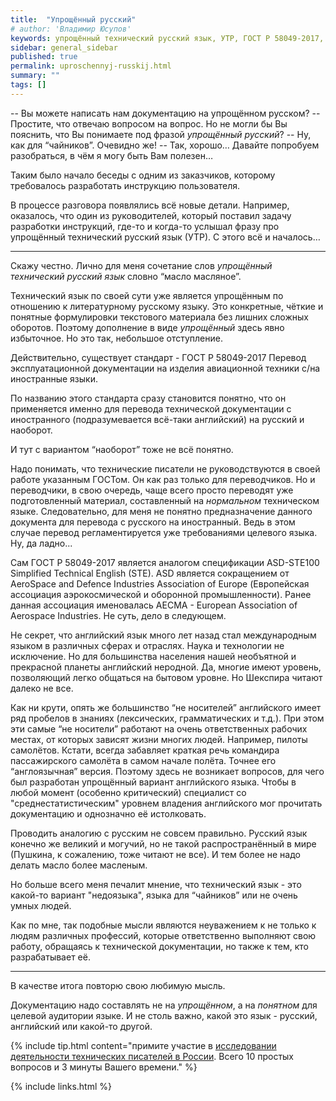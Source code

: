 ```yaml
---
title:  "Упрощённый русский"
# author: 'Владимир Юсупов'
keywords: упрощённый технический русский язык, УТР, ГОСТ Р 58049-2017, ASD-STE100, Simplified Technical English, STE, техписатель, технический писатель москва, заметки техписателя
sidebar: general_sidebar
published: true
permalink: uproschennyj-russkij.html
summary: ""
tags: []
---
```


-- Вы можете написать нам документацию на упрощённом русском?
-- Простите, что отвечаю вопросом на вопрос. Но не могли бы Вы пояснить, что Вы понимаете под фразой *упрощённый русский*?
-- Ну, как для “чайников”. Очевидно же!
-- Так, хорошо… Давайте попробуем разобраться, в чём я могу быть Вам полезен…

Таким было начало беседы с одним из заказчиков, которому требовалось разработать инструкцию пользователя. 

В процессе разговора появлялись всё новые детали. Например, оказалось, что один из руководителей, который поставил  задачу разработки инструкций, где-то и когда-то услышал фразу про упрощённый технический русский язык (УТР). С этого всё и началось…

***

Скажу честно. Лично для меня сочетание слов *упрощённый технический русский язык* словно “масло масляное”. 

Технический язык по своей сути уже является упрощённым по отношению к литературному русскому языку. Это конкретные, чёткие и понятные формулировки текстового материала без лишних сложных оборотов. Поэтому дополнение в виде *упрощённый* здесь явно избыточное. Но это так, небольшое отступление.

Действительно, существует стандарт - ГОСТ Р 58049-2017 Перевод эксплуатационной документации на изделия авиационной техники с/на иностранные языки. 

По названию этого стандарта сразу становится понятно, что он применяется именно для перевода технической документации с иностранного (подразумевается всё-таки английский) на русский и наоборот.

И тут с вариантом “наоборот” тоже не всё понятно. 

Надо понимать, что технические писатели не руководствуются в своей работе указанным ГОСТом. Он как раз только для переводчиков. Но и переводчики, в свою очередь, чаще всего просто переводят уже подготовленный материал, составленный на *нормальном* техническом языке. Следовательно, для меня не понятно предназначение данного документа для перевода с русского на иностранный. Ведь в этом случае перевод регламентируется уже требованиями целевого языка. Ну, да ладно...

Сам ГОСТ Р 58049-2017 является аналогом спецификации ASD-STE100 Simplified Technical English (STE). ASD является сокращением от AeroSpace and Defence Industries Association of Europe (Европейская ассоциация аэрокосмической и оборонной промышленности). Ранее данная ассоциация именовалась AECMA - European Association of Aerospace Industries. Не суть, дело в следующем.

Не секрет, что английский язык много лет назад стал международным языком в различных сферах и отраслях. Наука и технологии не исключение. Но для большинства населения нашей необъятной и прекрасной планеты английский неродной. Да, многие имеют уровень, позволяющий легко общаться на бытовом уровне. Но Шекспира читают далеко не все.

Как ни крути, опять же большинство “не носителей” английского имеет ряд пробелов в знаниях (лексических, грамматических и т.д.). При этом эти самые “не носители” работают на очень ответственных рабочих местах, от которых зависят жизни многих людей. Например, пилоты самолётов. Кстати, всегда забавляет краткая речь командира пассажирского самолёта в самом начале полёта. Точнее его “англоязычная” версия. Поэтому здесь не возникает вопросов, для чего был разработан упрощённый вариант английского языка. Чтобы в любой момент (особенно критический) специалист со "среднестатистическим" уровнем владения английского мог прочитать документацию и однозначно её истолковать. 

Проводить аналогию с русским не совсем правильно. Русский язык конечно же великий и могучий, но не такой распространённый в мире (Пушкина, к сожалению, тоже читают не все). И тем более не надо делать масло более масленым. 

Но больше всего меня печалит мнение, что технический язык - это какой-то вариант "недоязыка", языка для “чайников” или не очень умных людей. 

Как по мне, так подобные мысли являются неуважением к не только к людям различных профессий, которые ответственно выполняют свою работу, обращаясь к технической документации, но также к тем, кто разрабатывает её.

***

В качестве итога повторю свою любимую мысль.

Документацию надо составлять не на *упрощённом*, а на *понятном* для целевой аудитории языке. И не столь важно, какой это язык - русский, английский или какой-то другой.

{% include tip.html content="примите участие в [исследовании деятельности технических писателей в России](https://techwritex.ru/survey.html). Всего 10 простых вопросов и 3 минуты Вашего времени." %}

{% include links.html %}
